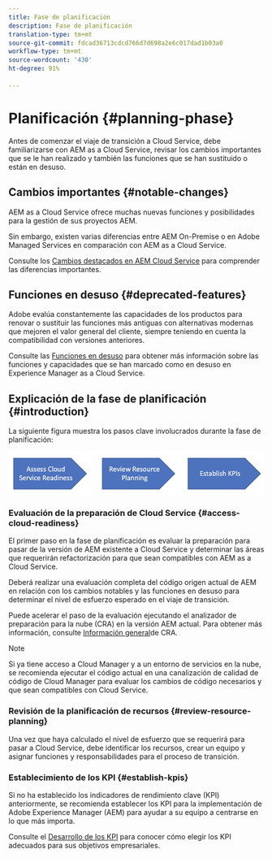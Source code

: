 ```yaml
---
title: Fase de planificación
description: Fase de planificación
translation-type: tm+mt
source-git-commit: fdcad36713cdcd766d7d698a2e6c017dad1b03a0
workflow-type: tm+mt
source-wordcount: '430'
ht-degree: 91%

---
```



# Planificación {#planning-phase}

Antes de comenzar el viaje de transición a Cloud Service, debe familiarizarse con AEM as a Cloud Service, revisar los cambios importantes que se le han realizado y también las funciones que se han sustituido o están en desuso.

## Cambios importantes {#notable-changes}

AEM as a Cloud Service ofrece muchas nuevas funciones y posibilidades para la gestión de sus proyectos AEM.

Sin embargo, existen varias diferencias entre AEM On-Premise o en Adobe Managed Services en comparación con AEM as a Cloud Service.

Consulte los [Cambios destacados en AEM Cloud Service](https://docs.adobe.com/content/help/es-ES/experience-manager-cloud-service/release-notes/aem-cloud-changes.html) para comprender las diferencias importantes.

## Funciones en desuso {#deprecated-features}

Adobe evalúa constantemente las capacidades de los productos para renovar o sustituir las funciones más antiguas con alternativas modernas que mejoren el valor general del cliente, siempre teniendo en cuenta la compatibilidad con versiones anteriores.

Consulte las [Funciones en desuso](https://docs.adobe.com/content/help/es-ES/experience-manager-cloud-service/release-notes/deprecated-removed-features.html#deprecated-features) para obtener más información sobre las funciones y capacidades que se han marcado como en desuso en Experience Manager as a Cloud Service.

## Explicación de la fase de planificación {#introduction}

La siguiente figura muestra los pasos clave involucrados durante la fase de planificación:

![image](/help/move-to-cloud-service/assets/planning-phaseimg1.png)

### Evaluación de la preparación de Cloud Service {#access-cloud-readiness}

El primer paso en la fase de planificación es evaluar la preparación para pasar de la versión de AEM existente a Cloud Service y determinar las áreas que requerirán refactorización para que sean compatibles con AEM as a Cloud Service.

Deberá realizar una evaluación completa del código origen actual de AEM en relación con los cambios notables y las funciones en desuso para determinar el nivel de esfuerzo esperado en el viaje de transición.

Puede acelerar el paso de la evaluación ejecutando el analizador de preparación para la nube (CRA) en la versión AEM actual. Para obtener más información, consulte [Información general](https://docs.adobe.com/content/help/en/experience-manager-cloud-service/moving/cloud-migration/cloud-readiness-analyzer/overview-cloud-readiness-analyzer.html)de CRA.

>[!NOTE]
>Si ya tiene acceso a Cloud Manager y a un entorno de servicios en la nube, se recomienda ejecutar el código actual en una canalización de calidad de código de Cloud Manager para evaluar los cambios de código necesarios y que sean compatibles con Cloud Service.

### Revisión de la planificación de recursos {#review-resource-planning}

Una vez que haya calculado el nivel de esfuerzo que se requerirá para pasar a Cloud Service, debe identificar los recursos, crear un equipo y asignar funciones y responsabilidades para el proceso de transición.

### Establecimiento de los KPI {#establish-kpis}

Si no ha establecido los indicadores de rendimiento clave (KPI) anteriormente, se recomienda establecer los KPI para la implementación de Adobe Experience Manager (AEM) para ayudar a su equipo a centrarse en lo que más importa.

Consulte el [Desarrollo de los KPI](https://guided.adobe.com/welcome/aem/part6.html) para conocer cómo elegir los KPI adecuados para sus objetivos empresariales.

